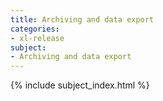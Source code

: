```yaml
---
title: Archiving and data export
categories:
- xl-release
subject:
- Archiving and data export
---
```


{% include subject_index.html %}
